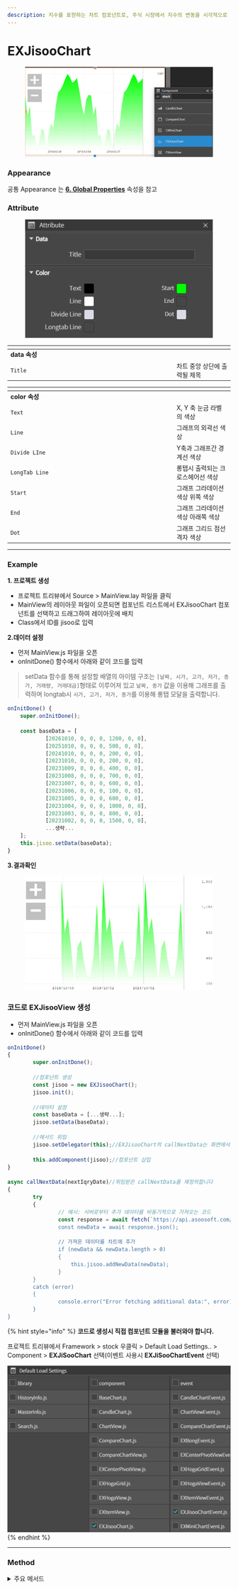 ```yaml
---
description: 지수를 표현하는 차트 컴포넌트로, 주식 시장에서 지수의 변동을 시각적으로 표현하는 데 사용됩니다
---
```


# EXJisooChart

<figure><img src="../../.gitbook/assets/image (70).png" alt="" width="563"><figcaption></figcaption></figure>

### Appearance

공통 Appearance 는 [**6. Global Properties**](<../../Guide for SpiderGen/06  SpiderGen Editor/04  Properties Pane/02 Appearence.md>) 속성을 참고

### Attribute

<figure><img src="../../.gitbook/assets/image (83).png" alt=""><figcaption></figcaption></figure>

<table data-header-hidden><thead><tr><th width="361"></th><th></th></tr></thead><tbody><tr><td><strong>data 속성</strong></td><td></td></tr><tr><td><code>Title</code></td><td>차트 중앙 상단에 출력될 제목</td></tr></tbody></table>

<table data-header-hidden><thead><tr><th width="361"></th><th></th></tr></thead><tbody><tr><td><strong>color 속성</strong></td><td></td></tr><tr><td><code>Text</code></td><td>X, Y 축 눈금 라벨의 색상</td></tr><tr><td><code>Line</code></td><td>그래프의 외곽선 색상</td></tr><tr><td><code>Divide LIne</code></td><td>Y축과 그래프간 경계선 색상</td></tr><tr><td><code>LongTab Line</code></td><td>롱탭시 출력되는 크로스헤어선 색상</td></tr><tr><td><code>Start</code></td><td>그래프 그라데이션 색상 위쪽 색상</td></tr><tr><td><code>End</code></td><td>그래프 그라데이션 색상 아래쪽 색상</td></tr><tr><td><code>Dot</code></td><td> 그래프 그리드 점선 격자 색상</td></tr></tbody></table>

***

### Example

**1. 프로젝트 생성**

* 프로젝트 트리뷰에서 Source > MainView.lay 파일을 클릭
* MainView의 레이아웃 파일이 오픈되면 컴포넌트 리스트에서 EXJisooChart 컴포넌트를 선택하고 드래그하여 레이아웃에 배치
* Class에서 ID를 jisoo로 입력



**2.데이터 설정**

* 먼저 MainView.js 파일을 오픈
* onInitDone() 함수에서 아래와 같이 코드를 입력

> setData 함수를 통해 설정할 배열의 아이템 구조는  `[날짜, 시가, 고가, 저가, 종가, 거래량, 거래대금]`형태로 이루어져 있고 `날짜, 종가` 값을 이용해 그래프를 출력하며 longtab시 `시가, 고가, 저가, 종가`를  이용해 롱탭 모달을 출력합니다.

```javascript
onInitDone() {
    super.onInitDone();

    const baseData = [
            [20261010, 0, 0, 0, 1200, 0, 0],
            [20251010, 0, 0, 0, 500, 0, 0],
            [20241010, 0, 0, 0, 200, 0, 0],
            [20231010, 0, 0, 0, 200, 0, 0],
            [20231009, 0, 0, 0, 400, 0, 0],
            [20231008, 0, 0, 0, 700, 0, 0],
            [20231007, 0, 0, 0, 600, 0, 0],
            [20231006, 0, 0, 0, 100, 0, 0],
            [20231005, 0, 0, 0, 600, 0, 0],
            [20231004, 0, 0, 0, 1000, 0, 0],
            [20231003, 0, 0, 0, 800, 0, 0],
            [20231002, 0, 0, 0, 1500, 0, 0],
            ...생략...
    ];
    this.jisoo.setData(baseData);
}
```



**3.결과확인**

<figure><img src="../../.gitbook/assets/image (71).png" alt="" width="563"><figcaption></figcaption></figure>

### 코드로 EXJisooView 생성

* 먼저 MainView.js 파일을 오픈
* onInitDone() 함수에서 아래와 같이 코드를 입력

```javascript
onInitDone() 
{
        super.onInitDone();
        
        //컴포넌트 생성
        const jisoo = new EXJisooChart();
        jisoo.init();
        
        //데이터 설정
        const baseData = [...생략...];
        jisoo.setData(baseData);
        
        //메서드 위임
        jisoo.setDelegator(this);//EXJisooChart의 callNextData는 화면에서 세팅된 데이터의 끝까지 확인한 경우에 다음 데이터 추가를 위해 호출됩니다
        
        this.addComponent(jisoo);//컴포넌트 삽입
}

async callNextData(nextIqryDate)//위임받은 callNextData를 재정의합니다
{
        try 
        {
                // 예시: 서버로부터 추가 데이터를 비동기적으로 가져오는 코드
                const response = await fetch(`https://api.asoosoft.com/data?date=${nextIqryDate`});
                const newData = await response.json();

                // 가져온 데이터를 차트에 추가
                if (newData && newData.length > 0) 
                {
                    this.jisoo.addNewData(newData);
                }
        } 
        catch (error) 
        {
                console.error("Error fetching additional data:", error);
        }
}
```

{% hint style="info" %}
**코드로 생성시 직접 컴포넌트 모듈을 불러와야 합니다.**

프로젝트 트리뷰에서 Framework > stock 우클릭 > Default Load Settings.. > Component > **EXJiSooChart** 선택(이벤트 사용시 **EXJiSooChartEvent** 선택)

![](<../../.gitbook/assets/image (1) (1) (1).png>)
{% endhint %}

***

### Method

<details>

<summary>주요 메서드</summary>

1. `draw()` : 차트를 그립니다. 필요한 경우 차트를 다시 그리도록 호출합니다.
2. `resetData()` : 기존의 데이터를 제거하고 차트를 초기 상태로 되돌립니다.
3. `setColors(colors)` :  colors 객체를 통해 텍스트, 라인, 그라데이션 등의 색상을 지정할 수 있습니다.
4. `setData()` :  차트에 데이터를 설정하는 메서드 입니다.
5. `setDelegator(delegator)` : 차트의 delegator를 설정하는 메서드입니다. 데이터의 끝에 도달했을 때 추가 요청 메서드를 받을 객체를 지정합니다.
6. `setDivisionVal(divisionVal)` : 지수 차트 데이터를 나눗셈할 값을 설정하는 메서드입니다. 차트의 데이터 스케일을 조정할 때 사용됩니다.
7. `upDatePosition(pWidth, pHeight)` : 차트의 너비 및 높이를 업데이트하는 메서드입니다. 차트의 크기를 조정할 때 사용됩니다.
8. `setZoomEvent()` : 줌 이벤트를 설정하는 메서드입니다. 차트의 확대 및 축소 동작을 처리합니다.
9. `setMaxMin(pWidth, pHeight)` : 상하단 그래프의 최대 최소 값을 설정하는 메서드입니다. 차트의 데이터 범위를 조정합니다.

</details>
